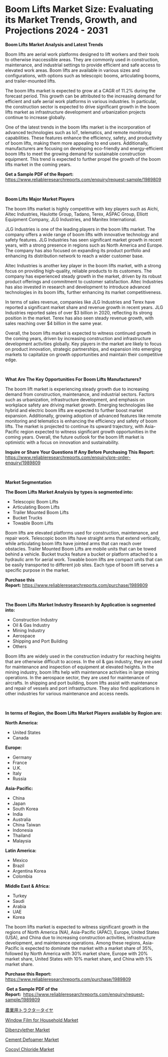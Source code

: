 <p><h1>Boom Lifts Market Size: Evaluating its Market Trends, Growth, and Projections 2024 - 2031</h1></p><p><strong>Boom Lifts Market Analysis and Latest Trends</strong></p>
<p><p>Boom lifts are aerial work platforms designed to lift workers and their tools to otherwise inaccessible areas. They are commonly used in construction, maintenance, and industrial settings to provide efficient and safe access to elevated work areas. Boom lifts are available in various sizes and configurations, with options such as telescopic booms, articulating booms, and trailer-mounted lifts.</p><p>The boom lifts market is expected to grow at a CAGR of 11.2% during the forecast period. This growth can be attributed to the increasing demand for efficient and safe aerial work platforms in various industries. In particular, the construction sector is expected to drive significant growth in the boom lifts market as infrastructure development and urbanization projects continue to increase globally.</p><p>One of the latest trends in the boom lifts market is the incorporation of advanced technologies such as IoT, telematics, and remote monitoring capabilities. These features enhance the efficiency, safety, and productivity of boom lifts, making them more appealing to end users. Additionally, manufacturers are focusing on developing eco-friendly and energy-efficient boom lifts to meet the growing demand for sustainable construction equipment. This trend is expected to further propel the growth of the boom lifts market in the coming years.</p></p>
<p><strong>Get a Sample PDF of the Report:&nbsp;</strong> <a href="https://www.reliableresearchreports.com/enquiry/request-sample/1989809">https://www.reliableresearchreports.com/enquiry/request-sample/1989809</a></p>
<p>&nbsp;</p>
<p><strong>Boom Lifts Major Market Players</strong></p>
<p><p>The boom lifts market is highly competitive with key players such as Aichi, Altec Industries, Haulotte Group, Tadano, Terex, ASPAC Group, Elliott Equipment Company, JLG Industries, and Manitex International. </p><p>JLG Industries is one of the leading players in the boom lifts market. The company offers a wide range of boom lifts with innovative technology and safety features. JLG Industries has seen significant market growth in recent years, with a strong presence in regions such as North America and Europe. The company has also focused on expanding its product portfolio and enhancing its distribution network to reach a wider customer base. </p><p>Altec Industries is another key player in the boom lifts market, with a strong focus on providing high-quality, reliable products to its customers. The company has experienced steady growth in the market, driven by its robust product offerings and commitment to customer satisfaction. Altec Industries has also invested in research and development to introduce advanced technologies in its boom lifts, further enhancing its market competitiveness.</p><p>In terms of sales revenue, companies like JLG Industries and Terex have reported a significant market share and revenue growth in recent years. JLG Industries reported sales of over $3 billion in 2020, reflecting its strong position in the market. Terex has also seen steady revenue growth, with sales reaching over $4 billion in the same year.</p><p>Overall, the boom lifts market is expected to witness continued growth in the coming years, driven by increasing construction and infrastructure development activities globally. Key players in the market are likely to focus on product innovation, strategic partnerships, and expansion into emerging markets to capitalize on growth opportunities and maintain their competitive edge.</p></p>
<p>&nbsp;</p>
<p><strong>What Are The Key Opportunities For Boom Lifts Manufacturers?</strong></p>
<p><p>The boom lift market is experiencing steady growth due to increasing demand from construction, maintenance, and industrial sectors. Factors such as urbanization, infrastructure development, and emphasis on workplace safety are driving market growth. Emerging technologies like hybrid and electric boom lifts are expected to further boost market expansion. Additionally, growing adoption of advanced features like remote monitoring and telematics is enhancing the efficiency and safety of boom lifts. The market is projected to continue its upward trajectory, with Asia-Pacific region expected to witness significant growth opportunities in the coming years. Overall, the future outlook for the boom lift market is optimistic with a focus on innovation and sustainability.</p></p>
<p><strong>Inquire or Share Your Questions If Any Before Purchasing This Report:</strong> <a href="https://www.reliableresearchreports.com/enquiry/pre-order-enquiry/1989809">https://www.reliableresearchreports.com/enquiry/pre-order-enquiry/1989809</a></p>
<p>&nbsp;</p>
<p><strong>Market Segmentation</strong></p>
<p><strong>The Boom Lifts Market Analysis by types is segmented into:</strong></p>
<p><ul><li>Telescopic Boom Lifts</li><li>Articulating Boom Lifts</li><li>Trailer Mounted Boom Lifts</li><li>Bucket Trucks</li><li>Towable Boom Lifts</li></ul></p>
<p><p>Boom lifts are elevated platforms used for construction, maintenance, and repair work. Telescopic boom lifts have straight arms that extend vertically, while articulating boom lifts have jointed arms that can reach over obstacles. Trailer Mounted Boom Lifts are mobile units that can be towed behind a vehicle. Bucket trucks feature a bucket or platform attached to a hydraulic arm for aerial work. Towable boom lifts are compact units that can be easily transported to different job sites. Each type of boom lift serves a specific purpose in the market.</p></p>
<p><strong>Purchase this Report:&nbsp;</strong><a href="https://www.reliableresearchreports.com/purchase/1989809">https://www.reliableresearchreports.com/purchase/1989809</a></p>
<p>&nbsp;</p>
<p><strong>The Boom Lifts Market Industry Research by Application is segmented into:</strong></p>
<p><ul><li>Construction Industry</li><li>Oil & Gas Industry</li><li>Mining Industry</li><li>Aerospace</li><li>Shipping and Port Building</li><li>Others</li></ul></p>
<p><p>Boom lifts are widely used in the construction industry for reaching heights that are otherwise difficult to access. In the oil & gas industry, they are used for maintenance and inspection of equipment at elevated heights. In the mining industry, boom lifts help with maintenance activities in large mining operations. In the aerospace sector, they are used for maintenance of aircrafts. In shipping and port building, boom lifts assist with maintenance and repair of vessels and port infrastructure. They also find applications in other industries for various maintenance and access needs.</p></p>
<p>&nbsp;</p>
<p><strong>In terms of Region, the Boom Lifts Market Players available by Region are:</strong></p>
<p>
    <p> <strong> North America: </strong>
        <ul>
            <li>United States</li>
            <li>Canada</li>
        </ul>
        </p> 
    <p> <strong> Europe: </strong>
        <ul>
            <li>Germany</li>
            <li>France</li>
            <li>U.K.</li>
            <li>Italy</li>
            <li>Russia</li>
        </ul>
        </p> 
    <p> <strong> Asia-Pacific: </strong>
        <ul>
            <li>China</li>
            <li>Japan</li>
            <li>South Korea</li>
            <li>India</li>
            <li>Australia</li>
            <li>China Taiwan</li>
            <li>Indonesia</li>
            <li>Thailand</li>
            <li>Malaysia</li>
        </ul>
        </p> 
    <p> <strong> Latin America: </strong>
        <ul>
            <li>Mexico</li>
            <li>Brazil</li>
            <li>Argentina Korea</li>
            <li>Colombia</li>
        </ul>
        </p> 
    <p> <strong> Middle East & Africa: </strong>
        <ul>
            <li>Turkey</li>
            <li>Saudi</li>
            <li>Arabia</li>
            <li>UAE</li>
            <li>Korea</li>
        </ul>
    </p>
    </p>
<p><p>The boom lifts market is expected to witness significant growth in the regions of North America (NA), Asia-Pacific (APAC), Europe, United States (USA), and China due to increasing construction activities, infrastructure development, and maintenance operations. Among these regions, Asia-Pacific is expected to dominate the market with a market share of 35%, followed by North America with 30% market share, Europe with 20% market share, United States with 10% market share, and China with 5% market share.</p></p>
<p><strong>Purchase this Report: </strong><a href="https://www.reliableresearchreports.com/purchase/1989809">https://www.reliableresearchreports.com/purchase/1989809</a></p>
<p>&nbsp;<strong>Get a Sample PDF of the Report:&nbsp;&nbsp;</strong><a href="https://www.reliableresearchreports.com/enquiry/request-sample/1989809">https://www.reliableresearchreports.com/enquiry/request-sample/1989809</a></p>
<p><strong></strong></p>
<p><p><a href="https://medium.com/@fatimaklein1922/%E3%83%95%E3%82%A1%E3%83%BC%E3%83%A0%E3%83%88%E3%83%A9%E3%82%AF%E3%82%BF%E3%83%BC%E3%82%BF%E3%82%A4%E3%83%A4%E5%B8%82%E5%A0%B4-%E7%AB%B6%E4%BA%89%E5%88%86%E6%9E%90-%E5%B8%82%E5%A0%B4%E5%8B%95%E5%90%91-2031%E5%B9%B4%E3%81%BE%E3%81%A7%E3%81%AE%E4%BA%88%E6%B8%AC-e0d00f76a7f3">農業用トラクタータイヤ</a></p><p><a href="https://artistic-helicopter-ca9.notion.site/Window-Film-for-Household-Market-Size-Share-Trends-Analysis-Report-By-Application-Regional-Outlo-bd6549c30c934c2ca9d740fb01951e79">Window Film for Household Market</a></p><p><a href="https://view.publitas.com/reportprime-1/dibenzylether-market-research-report-reveals-the-latest-trends-and-opportunities-of-this-market-for-period-from-2024-2031/">Dibenzylether Market</a></p><p><a href="https://github.com/lubmix/Market-Research-Report-List-1/blob/main/cement-defoamer-market.md">Cement Defoamer Market</a></p><p><a href="https://view.publitas.com/reportprime-1/cocoyl-chloride-market-research-report-provides-critical-insights-that-can-help-shape-business-development-and-investment-strategies/">Cocoyl Chloride Market</a></p></p>